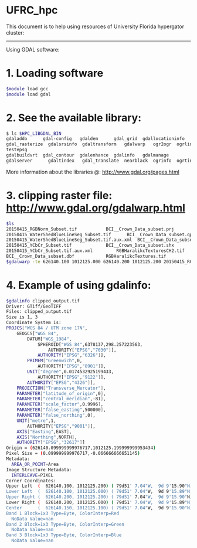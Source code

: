 # UFRC_hpc

This document is to help using resources of University Florida hypergator cluster:

____________________________________________________________________________________________
Using GDAL software:
# 1. Loading software
```bash
$module load gcc
$module load gdal
```
# 2. See the available library:
```bash
$ ls $HPC_LIBGDAL_BIN
gdaladdo      gdal-config   gdaldem      gdal_grid  gdallocationinfo 
gdal_rasterize  gdalsrsinfo  gdaltransform   gdalwarp   ogr2ogr  ogrlineref 
testepsg
gdalbuildvrt  gdal_contour  gdalenhance  gdalinfo   gdalmanage       
gdalserver      gdaltindex   gdal_translate  nearblack  ogrinfo  ogrtindex
```
More information about the libraries @: http://www.gdal.org/pages.html
# 3. clipping raster file: http://www.gdal.org/gdalwarp.html

```bash
$ls
20150415_RGBNorm_Subset.tif			  BCI__Crown_Data_subset.prj
20150415_WaterShedBlueLineSeg_Subset.tif	  BCI__Crown_Data_subset.qpj
20150415_WaterShedBlueLineSeg_Subset.tif.aux.xml  BCI__Crown_Data_subset.shp
20150415_YCbCr_Subset.tif			  BCI__Crown_Data_subset.shx
20150415_YCbCr_Subset.tif.aux.xml		  RGBHaralikcTexturesCH2.tif
BCI__Crown_Data_subset.dbf			  RGBHaralikcTextures.tif
$gdalwarp -te 626140.100 1012125.000 626140.200 1012125.200 20150415_RGBNorm_Subset.tif clipped_output.tif

```


# 4. Example of using gdalinfo:

```bash
$gdalinfo clipped_output.tif 
Driver: GTiff/GeoTIFF
Files: clipped_output.tif
Size is 1, 3
Coordinate System is:
PROJCS["WGS 84 / UTM zone 17N",
    GEOGCS["WGS 84",
        DATUM["WGS_1984",
            SPHEROID["WGS 84",6378137,298.257223563,
                AUTHORITY["EPSG","7030"]],
            AUTHORITY["EPSG","6326"]],
        PRIMEM["Greenwich",0,
            AUTHORITY["EPSG","8901"]],
        UNIT["degree",0.0174532925199433,
            AUTHORITY["EPSG","9122"]],
        AUTHORITY["EPSG","4326"]],
    PROJECTION["Transverse_Mercator"],
    PARAMETER["latitude_of_origin",0],
    PARAMETER["central_meridian",-81],
    PARAMETER["scale_factor",0.9996],
    PARAMETER["false_easting",500000],
    PARAMETER["false_northing",0],
    UNIT["metre",1,
        AUTHORITY["EPSG","9001"]],
    AXIS["Easting",EAST],
    AXIS["Northing",NORTH],
    AUTHORITY["EPSG","32617"]]
Origin = (626140.099999999976717,1012125.199999999953434)
Pixel Size = (0.099999999976717,-0.066666666651145)
Metadata:
  AREA_OR_POINT=Area
Image Structure Metadata:
  INTERLEAVE=PIXEL
Corner Coordinates:
Upper Left  (  626140.100, 1012125.200) ( 79d51' 7.04"W,  9d 9'15.90"N)
Lower Left  (  626140.100, 1012125.000) ( 79d51' 7.04"W,  9d 9'15.89"N)
Upper Right (  626140.200, 1012125.200) ( 79d51' 7.04"W,  9d 9'15.90"N)
Lower Right (  626140.200, 1012125.000) ( 79d51' 7.04"W,  9d 9'15.89"N)
Center      (  626140.150, 1012125.100) ( 79d51' 7.04"W,  9d 9'15.90"N)
Band 1 Block=1x3 Type=Byte, ColorInterp=Red
  NoData Value=nan
Band 2 Block=1x3 Type=Byte, ColorInterp=Green
  NoData Value=nan
Band 3 Block=1x3 Type=Byte, ColorInterp=Blue
  NoData Value=nan
```








